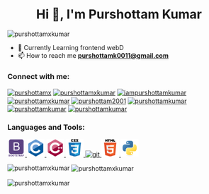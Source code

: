 <h1 align="center">Hi 👋, I'm Purshottam Kumar</h1>
<!-- <h3 align="center"></h3> -->

<p align="left"> <img src="https://komarev.com/ghpvc/?username=purshottamxkumar&label=Profile%20views&color=0e75b6&style=flat" alt="purshottamxkumar" /> </p>

- 📗 Currently Learning frontend webD
- 📫 How to reach me **purshottamk0011@gmail.com**

<h3 align="left">Connect with me:</h3>
<p align="left">
<a href="https://twitter.com/purshottamx" target="blank"><img align="center" src="https://raw.githubusercontent.com/rahuldkjain/github-profile-readme-generator/master/src/images/icons/Social/twitter.svg" alt="purshottamx" height="30" width="40" /></a>
<a href="https://linkedin.com/in/purshottamxkumar" target="blank"><img align="center" src="https://raw.githubusercontent.com/rahuldkjain/github-profile-readme-generator/master/src/images/icons/Social/linked-in-alt.svg" alt="purshottamxkumar" height="30" width="40" /></a>
<a href="https://fb.com/purshottamxkumar" target="blank"><img align="center" src="https://raw.githubusercontent.com/rahuldkjain/github-profile-readme-generator/master/src/images/icons/Social/facebook.svg" alt="iampurshottamkumar" height="30" width="40" /></a>
<a href="https://instagram.com/purshottamxkumar" target="blank"><img align="center" src="https://raw.githubusercontent.com/rahuldkjain/github-profile-readme-generator/master/src/images/icons/Social/instagram.svg" alt="purshottamxkumar" height="30" width="40" /></a>
<a href="https://www.codechef.com/users/purshottam2001" target="blank"><img align="center" src="https://cdn.jsdelivr.net/npm/simple-icons@3.1.0/icons/codechef.svg" alt="purshottam2001" height="30" width="40" /></a>
<a href="https://codeforces.com/profile/purshottamkumar" target="blank"><img align="center" src="https://cdn.jsdelivr.net/npm/simple-icons@3.0.1/icons/codeforces.svg" alt="purshottamkumar" height="30" width="40" /></a>
<a href="https://www.leetcode.com/purshottamkumar" target="blank"><img align="center" src="https://raw.githubusercontent.com/rahuldkjain/github-profile-readme-generator/master/src/images/icons/Social/leet-code.svg" alt="purshottamkumar" height="30" width="40" /></a>
<a href="https://auth.geeksforgeeks.org/user/purshottamkumar" target="blank"><img align="center" src="https://raw.githubusercontent.com/rahuldkjain/github-profile-readme-generator/master/src/images/icons/Social/geeks-for-geeks.svg" alt="purshottamkumar" height="30" width="40" /></a>
</p>

<h3 align="left">Languages and Tools:</h3>
<p align="left"> <a href="https://getbootstrap.com" target="_blank"> <img src="https://raw.githubusercontent.com/devicons/devicon/master/icons/bootstrap/bootstrap-plain-wordmark.svg" alt="bootstrap" width="40" height="40"/> </a> <a href="https://www.cprogramming.com/" target="_blank"> <img src="https://raw.githubusercontent.com/devicons/devicon/master/icons/c/c-original.svg" alt="c" width="40" height="40"/> </a> <a href="https://www.w3schools.com/cpp/" target="_blank"> <img src="https://raw.githubusercontent.com/devicons/devicon/master/icons/cplusplus/cplusplus-original.svg" alt="cplusplus" width="40" height="40"/> </a> <a href="https://www.w3schools.com/css/" target="_blank"> <img src="https://raw.githubusercontent.com/devicons/devicon/master/icons/css3/css3-original-wordmark.svg" alt="css3" width="40" height="40"/> </a> <a href="https://git-scm.com/" target="_blank"> <img src="https://www.vectorlogo.zone/logos/git-scm/git-scm-icon.svg" alt="git" width="40" height="40"/> </a> <a href="https://www.w3.org/html/" target="_blank"> <img src="https://raw.githubusercontent.com/devicons/devicon/master/icons/html5/html5-original-wordmark.svg" alt="html5" width="40" height="40"/> </a> <a href="https://www.python.org" target="_blank"> <img src="https://raw.githubusercontent.com/devicons/devicon/master/icons/python/python-original.svg" alt="python" width="40" height="40"/> </a> </p>

<p><img align="left" src="https://github-readme-stats.vercel.app/api/top-langs?username=purshottamxkumar&show_icons=true&locale=en&layout=compact" alt="purshottamxkumar" /></p>

<p>&nbsp;<img align="center" src="https://github-readme-stats.vercel.app/api?username=purshottamxkumar&show_icons=true&locale=en" alt="purshottamxkumar" /></p>

<p><img align="center" src="https://github-readme-streak-stats.herokuapp.com/?user=purshottamxkumar&" alt="purshottamxkumar" /></p>
